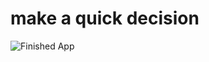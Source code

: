 
# make a quick decision
![Finished App](https://github.com/hakkicansengonul/images/blob/master/make%20a%20quick%20decision-flutter..gif)


